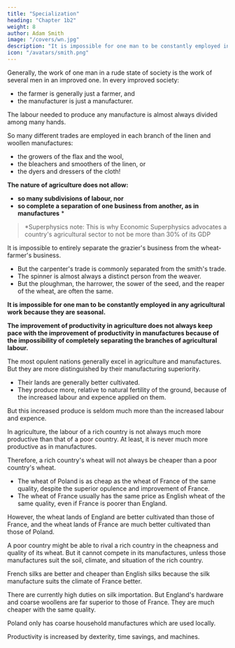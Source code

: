 ```yaml
---
title: "Specialization"
heading: "Chapter 1b2"
weight: 8
author: Adam Smith
image: "/covers/wn.jpg"
description: "It is impossible for one man to be constantly employed in any agricultural work because they are seasonal"
icon: "/avatars/smith.png"
---
```



Generally, the work of one man in a rude state of society is the work of several men in an improved one. In every improved society:
- the farmer is generally just a farmer, and
- the manufacturer is just a manufacturer.

The labour needed to produce any manufacture is almost always divided among many hands.

So many different trades are employed in each branch of the linen and woollen manufactures:
- the growers of the flax and the wool,
- the bleachers and smoothers of the linen, or
- the dyers and dressers of the cloth!

**The nature of agriculture does not allow:**
- **so many subdivisions of labour, nor**
- **so complete a separation of one business from another, as in manufactures** *


> *Superphysics note: This is why Economic Superphysics advocates a country's agricultural sector to not be more than 30% of its GDP


It is impossible to entirely separate the grazier's business from the wheat-farmer's business. 
- But the carpenter's trade is commonly separated from the smith's trade.
- The spinner is almost always a distinct person from the weaver.
- But the ploughman, the harrower, the sower of the seed, and the reaper of the wheat, are often the same.

**It is impossible for one man to be constantly employed in any agricultural work because they are seasonal.** 

**The improvement of productivity in agriculture does not always keep pace with the improvement of productivity in manufactures because of the impossibility of completely separating the branches of agricultural labour.**

The most opulent nations generally excel in agriculture and manufactures. But they are more distinguished by their manufacturing superiority.
- Their lands are generally better cultivated.
- They produce more, relative to natural fertility of the ground, because of the increased labour and expence applied on them.

But this increased produce is seldom much more than the increased labour and expence.

In agriculture, the labour of a rich country is not always much more productive than that of a poor country. At least, it is never much more productive as in manufactures.

Therefore, a rich country's wheat will not always be cheaper than a poor country's wheat.
- The wheat of Poland is as cheap as the wheat of France of the same quality, despite the superior opulence and improvement of France.
- The wheat of France usually has the same price as English wheat of the same quality, even if France is poorer than England.

However, the wheat lands of England are better cultivated than those of France, and the wheat lands of France are much better cultivated than those of Poland.

A poor country might be able to rival a rich country in the cheapness and quality of its wheat. But it cannot compete in its manufactures, unless those manufactures suit the soil, climate, and situation of the rich country.

French silks are better and cheaper than English silks because the silk manufacture suits the climate of France better.

There are currently high duties on silk importation.
But England's hardware and coarse woollens are far superior to those of France.
They are much cheaper with the same quality.

Poland only has coarse household manufactures which are used locally.

Productivity is increased by dexterity, time savings, and machines.

